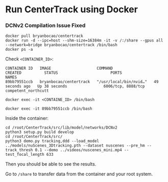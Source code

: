 # Run CenterTrack using Docker

### DCNv2 Compilation Issue Fixed
```
docker pull bryanbocao/centertrack
docker run -d --ipc=host --shm-size=16384m -it -v /:/share --gpus all --network=bridge bryanbocao/centertrack /bin/bash
docker ps -a
```

Check ```<CONTAINER_ID>```:
```
CONTAINER ID   IMAGE                    COMMAND                  CREATED          STATUS                       PORTS                NAMES
89bb79551ccb   bryanbocao/centertrack   "/usr/local/bin/nvid…"   49 seconds ago   Up 38 seconds                6006/tcp, 8888/tcp   competent_northcutt
```
```
docker exec -it <CONTAINE_ID> /bin/bash
```

```
docker exec -it 89bb79551ccb /bin/bash
```

Inside the container:
```
cd /root/CenterTrack/src/lib/model/networks/DCNv2
python3 setup.py build develop
cd /root/CenterTrack/src/
python3 demo.py tracking,ddd --load_model ../models/nuScenes_3Dtracking.pth --dataset nuscenes --pre_hm --track_thresh 0.1 --demo ../videos/nuscenes_mini.mp4 --test_focal_length 633
```
Then you should be able to see the results.

Go to ```/share``` to transfer data from the container and your root system.
